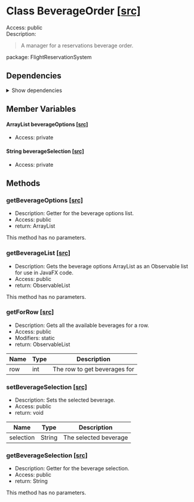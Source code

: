 # Class BeverageOrder [[src]](https://github.com/jaxcksn/CS2363-FinalProject/tree/main/src/FlightReservationSystemBeverageOrder.java)  
Access: public  
Description:  
 > A manager for a reservations beverage order.  

package: FlightReservationSystem  

## Dependencies

<details>  
  <summary>  
    Show dependencies  
  </summary>  
  <ul>  
<li>java.util.ArrayList</li>
<li>javafx.collections.FXCollections</li>
<li>javafx.collections.ObservableList</li>
  </ul>  
</details>  

## Member Variables

#### ArrayList<String> beverageOptions [[src]](https://github.com/jaxcksn/CS2363-FinalProject/tree/main/src/FlightReservationSystemBeverageOrder.java#L)
+ Access: private  

#### String beverageSelection [[src]](https://github.com/jaxcksn/CS2363-FinalProject/tree/main/src/FlightReservationSystemBeverageOrder.java#L)

+ Access: private  

## Methods

### getBeverageOptions [[src]](https://github.com/jaxcksn/CS2363-FinalProject/tree/main/src/FlightReservationSystemBeverageOrder.java#L48)

+ Description: Getter for the beverage options list.   
+ Access: public  
+ return: ArrayList<String>  

This method has no parameters.  


### getBeverageList [[src]](https://github.com/jaxcksn/CS2363-FinalProject/tree/main/src/FlightReservationSystemBeverageOrder.java#L57)

+ Description: Gets the beverage options ArrayList as an Observable list for use in JavaFX code.   
+ Access: public  
+ return: ObservableList<String>  

This method has no parameters.  


### getForRow [[src]](https://github.com/jaxcksn/CS2363-FinalProject/tree/main/src/FlightReservationSystemBeverageOrder.java#L66)

+ Description: Gets all the available beverages for a row.   
+ Access: public  
+ Modifiers: static 
+ return: ObservableList<String>  

| Name | Type | Description |  
| ----- | ----- | ----- |  
| row | int | The row to get beverages for  |  


### setBeverageSelection [[src]](https://github.com/jaxcksn/CS2363-FinalProject/tree/main/src/FlightReservationSystemBeverageOrder.java#L91)

+ Description: Sets the selected beverage.   
+ Access: public  
+ return: void  

| Name | Type | Description |  
| ----- | ----- | ----- |  
| selection | String | The selected beverage  |  


### getBeverageSelection [[src]](https://github.com/jaxcksn/CS2363-FinalProject/tree/main/src/FlightReservationSystemBeverageOrder.java#L102)

+ Description: Getter for the beverage selection.   
+ Access: public  
+ return: String  

This method has no parameters.  



